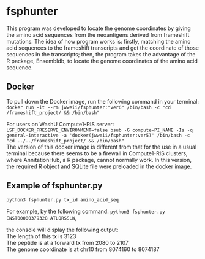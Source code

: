 # fsphunter

This program was developed to locate the genome coordinates by giving the amino acid sequences from the neoantigens derived from frameshift mutations. 
The idea of how program works is: firstly, matching the amino acid sequences to the frameshift transcripts and get the coordinate of those sequences in the transcripts; then, the program takes the advantage of the R package, Ensembldb, to locate the genome coordinates of the amino acid sequence. 

## Docker
To pull down the Docker image, run the following command in your terminal:  
`docker run -it --rm jwweii/fsphunter:"ver6" /bin/bash -c "cd /frameshift_project/ && /bin/bash"`     

For users on WashU Compute1-RIS server:  
`LSF_DOCKER_PRESERVE_ENVIRONMENT=false bsub -G compute-PI_NAME -Is -q general-interactive -a 'docker(jwweii/fsphunter:ver5)' /bin/bash -c "cd ../../frameshift_project/ && /bin/bash"`   
The version of this docker image is different from that for the use in a usual terminal because there seems to be a firewall in Compute1-RIS clusters, where AnnitationHub, a R package, cannot normally work. In this version, the required R object and SQLite file were preloaded in the docker image. 

## Example of fsphunter.py
`python3 fsphunter.py tx_id amino_acid_seq` 

For example, by the following command:
`python3 fsphunter.py ENST00000379328 ATLQRSSLW`,

the console will display the following output:  
The length of this tx is 3123   
The peptide is at a forward tx from 2080 to 2107   
The genome coordinate is at chr10 from 8074160 to 8074187   


